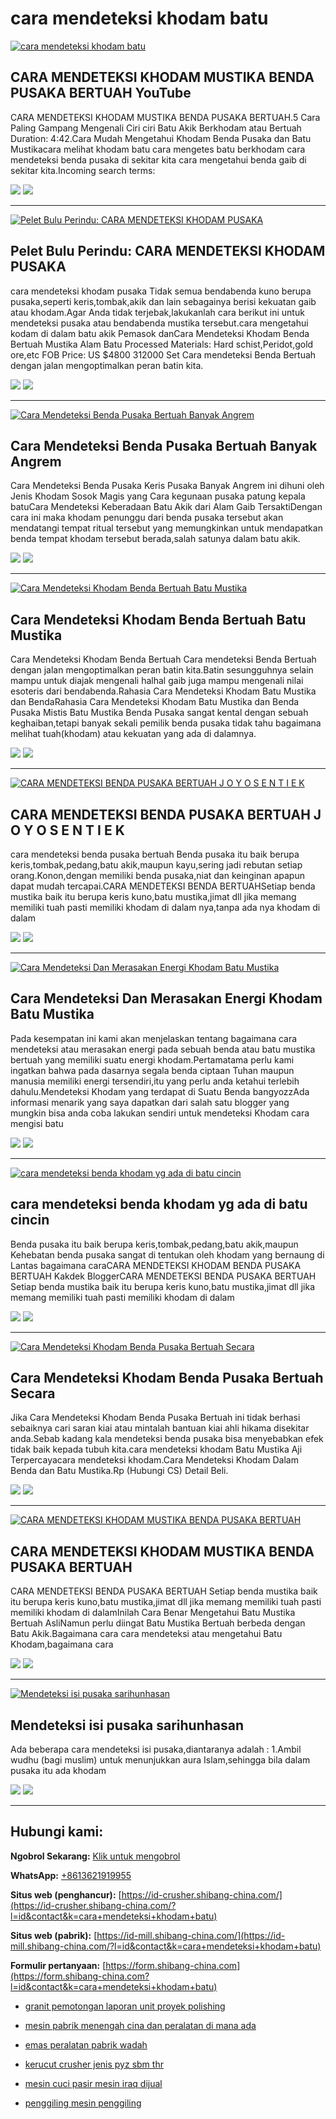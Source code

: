 # cara mendeteksi khodam batu

<a href="https://swt.shibang-china.com/?l=id&img&k=cara+mendeteksi+khodam+batu" target="_blank">![cara mendeteksi khodam batu](http://static.shibang-china.com/all-800x300/439.jpg)</a>

## CARA MENDETEKSI KHODAM MUSTIKA BENDA PUSAKA BERTUAH YouTube
CARA MENDETEKSI KHODAM MUSTIKA BENDA PUSAKA BERTUAH.5 Cara Paling Gampang Mengenali Ciri ciri Batu Akik Berkhodam atau Bertuah Duration: 4:42.Cara Mudah Mengetahui Khodam Benda Pusaka dan Batu Mustikacara melihat khodam batu cara mengetes batu berkhodam cara mendeteksi benda pusaka di sekitar kita cara mengetahui benda gaib di sekitar kita.Incoming search terms:


<a href="https://whatsapp.shibangsoft.com/WhatsApp.php" target="_blank" title="WhatsApp">![](http://static.shibang-china.com/icon/whatsapp.png)</a> <a href="https://swt.shibang-china.com/?l=id&icon&k=cara+mendeteksi+khodam+batu" target="_blank">![](http://static.shibang-china.com/icon/chat-id.png)</a>

---

<a href="https://swt.shibang-china.com/?l=id&img&k=cara+mendeteksi+khodam+batu" target="_blank">![Pelet Bulu Perindu: CARA MENDETEKSI KHODAM PUSAKA](http://static.shibang-china.com/all-800x300/770.jpg)</a>

## Pelet Bulu Perindu: CARA MENDETEKSI KHODAM PUSAKA
cara mendeteksi khodam pusaka Tidak semua bendabenda kuno berupa pusaka,seperti keris,tombak,akik dan lain sebagainya berisi kekuatan gaib atau khodam.Agar Anda tidak terjebak,lakukanlah cara berikut ini untuk mendeteksi pusaka atau bendabenda mustika tersebut.cara mengetahui kodam di dalam batu akik Pemasok danCara Mendeteksi Khodam Benda Bertuah Mustika Alam Batu Processed Materials: Hard schist,Peridot,gold ore,etc FOB Price: US $4800 312000 Set Cara mendeteksi Benda Bertuah dengan jalan mengoptimalkan peran batin kita.


<a href="https://whatsapp.shibangsoft.com/WhatsApp.php" target="_blank" title="WhatsApp">![](http://static.shibang-china.com/icon/whatsapp.png)</a> <a href="https://swt.shibang-china.com/?l=id&icon&k=cara+mendeteksi+khodam+batu" target="_blank">![](http://static.shibang-china.com/icon/chat-id.png)</a>

---

<a href="https://swt.shibang-china.com/?l=id&img&k=cara+mendeteksi+khodam+batu" target="_blank">![Cara Mendeteksi Benda Pusaka Bertuah Banyak Angrem](http://static.shibang-china.com/all-800x300/411.jpg)</a>

## Cara Mendeteksi Benda Pusaka Bertuah Banyak Angrem
Cara Mendeteksi Benda Pusaka Keris Pusaka Banyak Angrem ini dihuni oleh Jenis Khodam Sosok Magis yang Cara kegunaan pusaka patung kepala batuCara Mendeteksi Keberadaan Batu Akik dari Alam Gaib TersaktiDengan cara ini maka khodam penunggu dari benda pusaka tersebut akan mendatangi tempat ritual tersebut yang memungkinkan untuk mendapatkan benda tempat khodam tersebut berada,salah satunya dalam batu akik.


<a href="https://whatsapp.shibangsoft.com/WhatsApp.php" target="_blank" title="WhatsApp">![](http://static.shibang-china.com/icon/whatsapp.png)</a> <a href="https://swt.shibang-china.com/?l=id&icon&k=cara+mendeteksi+khodam+batu" target="_blank">![](http://static.shibang-china.com/icon/chat-id.png)</a>

---

<a href="https://swt.shibang-china.com/?l=id&img&k=cara+mendeteksi+khodam+batu" target="_blank">![Cara Mendeteksi Khodam Benda Bertuah Batu Mustika](http://static.shibang-china.com/all-800x300/1331.jpg)</a>

## Cara Mendeteksi Khodam Benda Bertuah Batu Mustika
Cara Mendeteksi Khodam Benda Bertuah Cara mendeteksi Benda Bertuah dengan jalan mengoptimalkan peran batin kita.Batin sesungguhnya selain mampu untuk diajak mengenali halhal gaib juga mampu mengenali nilai esoteris dari bendabenda.Rahasia Cara Mendeteksi Khodam Batu Mustika dan BendaRahasia Cara Mendeteksi Khodam Batu Mustika dan Benda Pusaka Mistis Batu Mustika Benda Pusaka sangat kental dengan sebuah keghaiban,tetapi banyak sekali pemilik benda pusaka tidak tahu bagaimana melihat tuah(khodam) atau kekuatan yang ada di dalamnya.


<a href="https://whatsapp.shibangsoft.com/WhatsApp.php" target="_blank" title="WhatsApp">![](http://static.shibang-china.com/icon/whatsapp.png)</a> <a href="https://swt.shibang-china.com/?l=id&icon&k=cara+mendeteksi+khodam+batu" target="_blank">![](http://static.shibang-china.com/icon/chat-id.png)</a>

---

<a href="https://swt.shibang-china.com/?l=id&img&k=cara+mendeteksi+khodam+batu" target="_blank">![CARA MENDETEKSI BENDA PUSAKA BERTUAH J O Y O S E N T I E K](http://static.shibang-china.com/all-800x300/1052.jpg)</a>

## CARA MENDETEKSI BENDA PUSAKA BERTUAH J O Y O S E N T I E K
cara mendeteksi benda pusaka bertuah Benda pusaka itu baik berupa keris,tombak,pedang,batu akik,maupun kayu,sering jadi rebutan setiap orang.Konon,dengan memiliki benda pusaka,niat dan keinginan apapun dapat mudah tercapai.CARA MENDETEKSI BENDA BERTUAHSetiap benda mustika baik itu berupa keris kuno,batu mustika,jimat dll jika memang memiliki tuah pasti memiliki khodam di dalam nya,tanpa ada nya khodam di dalam


<a href="https://whatsapp.shibangsoft.com/WhatsApp.php" target="_blank" title="WhatsApp">![](http://static.shibang-china.com/icon/whatsapp.png)</a> <a href="https://swt.shibang-china.com/?l=id&icon&k=cara+mendeteksi+khodam+batu" target="_blank">![](http://static.shibang-china.com/icon/chat-id.png)</a>

---

<a href="https://swt.shibang-china.com/?l=id&img&k=cara+mendeteksi+khodam+batu" target="_blank">![Cara Mendeteksi Dan Merasakan Energi Khodam Batu Mustika](http://static.shibang-china.com/all-800x300/554.jpg)</a>

## Cara Mendeteksi Dan Merasakan Energi Khodam Batu Mustika
Pada kesempatan ini kami akan menjelaskan tentang bagaimana cara mendeteksi atau merasakan energi pada sebuah benda atau batu mustika bertuah yang memiliki suatu energi khodam.Pertamatama perlu kami ingatkan bahwa pada dasarnya segala benda ciptaan Tuhan maupun manusia memiliki energi tersendiri,itu yang perlu anda ketahui terlebih dahulu.Mendeteksi Khodam yang terdapat di Suatu Benda bangyozzAda informasi menarik yang saya dapatkan dari salah satu blogger yang mungkin bisa anda coba lakukan sendiri untuk mendeteksi Khodam cara mengisi batu


<a href="https://whatsapp.shibangsoft.com/WhatsApp.php" target="_blank" title="WhatsApp">![](http://static.shibang-china.com/icon/whatsapp.png)</a> <a href="https://swt.shibang-china.com/?l=id&icon&k=cara+mendeteksi+khodam+batu" target="_blank">![](http://static.shibang-china.com/icon/chat-id.png)</a>

---

<a href="https://swt.shibang-china.com/?l=id&img&k=cara+mendeteksi+khodam+batu" target="_blank">![cara mendeteksi benda khodam yg ada di batu cincin](http://static.shibang-china.com/all-800x300/1040.jpg)</a>

## cara mendeteksi benda khodam yg ada di batu cincin
Benda pusaka itu baik berupa keris,tombak,pedang,batu akik,maupun Kehebatan benda pusaka sangat di tentukan oleh khodam yang bernaung di Lantas bagaimana caraCARA MENDETEKSI KHODAM BENDA PUSAKA BERTUAH Kakdek BloggerCARA MENDETEKSI BENDA PUSAKA BERTUAH Setiap benda mustika baik itu berupa keris kuno,batu mustika,jimat dll jika memang memiliki tuah pasti memiliki khodam di dalam


<a href="https://whatsapp.shibangsoft.com/WhatsApp.php" target="_blank" title="WhatsApp">![](http://static.shibang-china.com/icon/whatsapp.png)</a> <a href="https://swt.shibang-china.com/?l=id&icon&k=cara+mendeteksi+khodam+batu" target="_blank">![](http://static.shibang-china.com/icon/chat-id.png)</a>

---

<a href="https://swt.shibang-china.com/?l=id&img&k=cara+mendeteksi+khodam+batu" target="_blank">![Cara Mendeteksi Khodam Benda Pusaka Bertuah Secara](http://static.shibang-china.com/all-800x300/952.jpg)</a>

## Cara Mendeteksi Khodam Benda Pusaka Bertuah Secara
Jika Cara Mendeteksi Khodam Benda Pusaka Bertuah ini tidak berhasi sebaiknya cari saran kiai atau mintalah bantuan kiai ahli hikama disekitar anda.Sebab kadang kala mendeteksi benda pusaka bisa menyebabkan efek tidak baik kepada tubuh kita.cara mendeteksi khodam Batu Mustika Aji Terpercayacara mendeteksi khodam.Cara Mendeteksi Khodam Dalam Benda dan Batu Mustika.Rp (Hubungi CS) Detail Beli.


<a href="https://whatsapp.shibangsoft.com/WhatsApp.php" target="_blank" title="WhatsApp">![](http://static.shibang-china.com/icon/whatsapp.png)</a> <a href="https://swt.shibang-china.com/?l=id&icon&k=cara+mendeteksi+khodam+batu" target="_blank">![](http://static.shibang-china.com/icon/chat-id.png)</a>

---

<a href="https://swt.shibang-china.com/?l=id&img&k=cara+mendeteksi+khodam+batu" target="_blank">![CARA MENDETEKSI KHODAM MUSTIKA BENDA PUSAKA BERTUAH](http://static.shibang-china.com/all-800x300/1340.jpg)</a>

## CARA MENDETEKSI KHODAM MUSTIKA BENDA PUSAKA BERTUAH
CARA MENDETEKSI BENDA PUSAKA BERTUAH Setiap benda mustika baik itu berupa keris kuno,batu mustika,jimat dll jika memang memiliki tuah pasti memiliki khodam di dalamInilah Cara Benar Mengetahui Batu Mustika Bertuah AsliNamun perlu diingat Batu Mustika Bertuah berbeda dengan Batu Akik.Bagaimana cara cara mendeteksi atau mengetahui Batu Khodam,bagaimana cara


<a href="https://whatsapp.shibangsoft.com/WhatsApp.php" target="_blank" title="WhatsApp">![](http://static.shibang-china.com/icon/whatsapp.png)</a> <a href="https://swt.shibang-china.com/?l=id&icon&k=cara+mendeteksi+khodam+batu" target="_blank">![](http://static.shibang-china.com/icon/chat-id.png)</a>

---

<a href="https://swt.shibang-china.com/?l=id&img&k=cara+mendeteksi+khodam+batu" target="_blank">![Mendeteksi isi pusaka sarihunhasan](http://static.shibang-china.com/all-800x300/158.jpg)</a>

## Mendeteksi isi pusaka sarihunhasan
Ada beberapa cara mendeteksi isi pusaka,diantaranya adalah : 1.Ambil wudhu (bagi muslim) untuk menunjukkan aura Islam,sehingga bila dalam pusaka itu ada khodam

<a href="https://whatsapp.shibangsoft.com/WhatsApp.php" target="_blank" title="WhatsApp">![](http://static.shibang-china.com/icon/whatsapp.png)</a> <a href="https://swt.shibang-china.com/?l=id&icon&k=cara+mendeteksi+khodam+batu" target="_blank">![](http://static.shibang-china.com/icon/chat-id.png)</a>

---
## Hubungi kami:

**Ngobrol Sekarang:** [Klik untuk mengobrol](https://swt.shibang-china.com?l=id&contact&k=cara+mendeteksi+khodam+batu)

**WhatsApp:**  [+8613621919955](https://whatsapp.shibangsoft.com/WhatsApp.php)

**Situs web (penghancur):** [https://id-crusher.shibang-china.com/](https://id-crusher.shibang-china.com/?l=id&contact&k=cara+mendeteksi+khodam+batu)

**Situs web (pabrik):** [https://id-mill.shibang-china.com/](https://id-mill.shibang-china.com/?l=id&contact&k=cara+mendeteksi+khodam+batu)

**Formulir pertanyaan:** [https://form.shibang-china.com](https://form.shibang-china.com?l=id&contact&k=cara+mendeteksi+khodam+batu)

* [granit pemotongan laporan unit proyek polishing](../41/granit%20pemotongan%20laporan%20unit%20proyek%20polishing.md)

* [mesin pabrik menengah cina dan peralatan di mana ada](../46/mesin%20pabrik%20menengah%20cina%20dan%20peralatan%20di%20mana%20ada.md)

* [emas peralatan pabrik wadah](../44/emas%20peralatan%20pabrik%20wadah.md)

* [kerucut crusher jenis pyz sbm thr](../48/kerucut%20crusher%20jenis%20pyz%20sbm%20thr.md)

* [mesin cuci pasir mesin iraq dijual](../45/mesin%20cuci%20pasir%20mesin%20iraq%20dijual.md)

* [penggiling mesin penggiling](../42/penggiling%20mesin%20penggiling.md)
